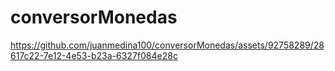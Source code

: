 # conversorMonedas

https://github.com/juanmedina100/conversorMonedas/assets/92758289/28617c22-7e12-4e53-b23a-6327f084e28c


